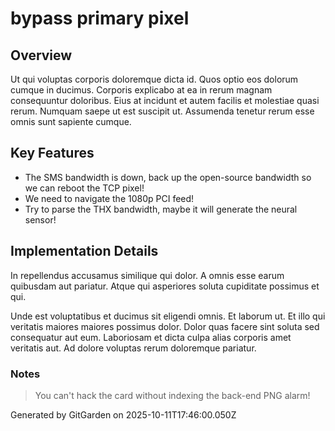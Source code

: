 # bypass primary pixel

## Overview
Ut qui voluptas corporis doloremque dicta id. Quos optio eos dolorum cumque in ducimus. Corporis explicabo at ea in rerum magnam consequuntur doloribus. Eius at incidunt et autem facilis et molestiae quasi rerum. Numquam saepe ut est suscipit ut. Assumenda tenetur rerum esse omnis sunt sapiente cumque.

## Key Features
- The SMS bandwidth is down, back up the open-source bandwidth so we can reboot the TCP pixel!
- We need to navigate the 1080p PCI feed!
- Try to parse the THX bandwidth, maybe it will generate the neural sensor!

## Implementation Details
In repellendus accusamus similique qui dolor. A omnis esse earum quibusdam aut pariatur. Atque qui asperiores soluta cupiditate possimus et qui.
 Unde est voluptatibus et ducimus sit eligendi omnis. Et laborum ut. Et illo qui veritatis maiores maiores possimus dolor. Dolor quas facere sint soluta sed consequatur aut eum. Laboriosam et dicta culpa alias corporis amet veritatis aut. Ad dolore voluptas rerum doloremque pariatur.

### Notes
> You can't hack the card without indexing the back-end PNG alarm!

Generated by GitGarden on 2025-10-11T17:46:00.050Z